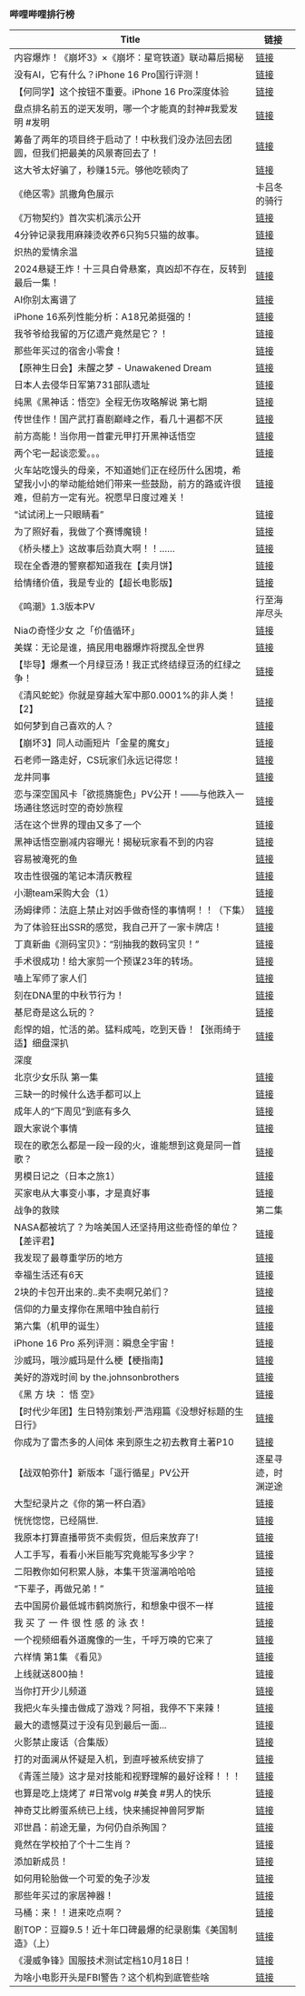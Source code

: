 ### 哔哩哔哩排行榜 
| **Title** | **链接** |
| ----- | ---- |
| 内容爆炸！《崩坏3》×《崩坏：星穹铁道》联动幕后揭秘 | [链接](https://b23.tv/BV1YUtVeREs3) |
| 没有AI，它有什么？iPhone 16 Pro国行评测！ | [链接](https://b23.tv/BV1yXtjeSEDZ) |
| 【何同学】这个按钮不重要。iPhone 16 Pro深度体验 | [链接](https://b23.tv/BV1zWtjezEAL) |
| 盘点排名前五的逆天发明，哪一个才能真的封神#我爱发明 #发明 | [链接](https://b23.tv/BV1bjtoeiE7N) |
| 筹备了两年的项目终于启动了！中秋我们没办法回去团圆，但我们把最美的风景寄回去了！ | [链接](https://b23.tv/BV1SYtYeqEMT) |
| 这大爷太好骗了，秒赚15元。够他吃顿肉了 | [链接](https://b23.tv/BV1RutLeFEwn) |
| 《绝区零》凯撒角色展示 | 卡吕冬的骑行 | [链接](https://b23.tv/BV1ektXeAEcW) |
| 《万物契约》首次实机演示公开 | [链接](https://b23.tv/BV1fwt7ekECF) |
| 4分钟记录我用麻辣烫收养6只狗5只猫的故事。 | [链接](https://b23.tv/BV1czbceMEKb) |
| 炽热的爱情余温 | [链接](https://b23.tv/BV1HutWeAEvP) |
| 2024悬疑王炸！十三具白骨悬案，真凶却不存在，反转到最后一集！ | [链接](https://b23.tv/BV1SvtWe5EVg) |
| AI你别太离谱了 | [链接](https://b23.tv/BV1RCteeUEAx) |
| iPhone 16系列性能分析：A18兄弟挺强的！ | [链接](https://b23.tv/BV178tEeVEMD) |
| 我爷爷给我留的万亿遗产竟然是它？！ | [链接](https://b23.tv/BV1G3tieJET7) |
| 那些年买过的宿舍小零食！ | [链接](https://b23.tv/BV16QtHeREnG) |
| 【原神生日会】未醒之梦 - Unawakened Dream | [链接](https://b23.tv/BV1Xs4meLEWL) |
| 日本人去侵华日军第731部队遗址 | [链接](https://b23.tv/BV1NktWe6ERE) |
| 纯黑《黑神话：悟空》全程无伤攻略解说 第七期 | [链接](https://b23.tv/BV1jJtGedEkF) |
| 传世佳作！国产武打喜剧巅峰之作，看几十遍都不厌 | [链接](https://b23.tv/BV1pVtjejEkw) |
| 前方高能！当你用一首霍元甲打开黑神话悟空 | [链接](https://b23.tv/BV1b5tReFEb8) |
| 两个宅一起谈恋爱。。。 | [链接](https://b23.tv/BV1QbtWeEEXL) |
| 火车站吃馒头的母亲，不知道她们正在经历什么困境，希望我小小的举动能给她们带来一些鼓励，前方的路或许很难，但前方一定有光。祝愿早日度过难关！ | [链接](https://b23.tv/BV1fRtYepEhu) |
| “试试闭上一只眼睛看” | [链接](https://b23.tv/BV1MntieVEje) |
| 为了照好看，我做了个赛博魔镜！ | [链接](https://b23.tv/BV1uutaePEyh) |
| 《桥头楼上》这故事后劲真大啊！！…… | [链接](https://b23.tv/BV1o1tLevELX) |
| 现在全香港的警察都知道我在【卖月饼】 | [链接](https://b23.tv/BV1wztQejEpL) |
| 给情绪价值，我是专业的【超长电影版】 | [链接](https://b23.tv/BV16cbceAEHz) |
| 《鸣潮》1.3版本PV | 行至海岸尽头 | [链接](https://b23.tv/BV1SJtfeGELi) |
| Niaの奇怪少女 之「价值循环」 | [链接](https://b23.tv/BV1fVtWebEiN) |
| 美媒：无论是谁，搞民用电器爆炸将搅乱全世界 | [链接](https://b23.tv/BV1YGbceREht) |
| 【毕导】爆煮一个月绿豆汤！我正式终结绿豆汤的红绿之争！ | [链接](https://b23.tv/BV1T9tXeREPV) |
| 《清风蛇蛇》你就是穿越大军中那0.0001%的非人类！【2】 | [链接](https://b23.tv/BV1PRtjeEEG9) |
| 如何梦到自己喜欢的人？ | [链接](https://b23.tv/BV1fg4meRE3U) |
| 【崩坏3】同人动画短片「金星的魔女」 | [链接](https://b23.tv/BV1R849eKE8h) |
| 石老师一路走好，CS玩家们永远记得您！ | [链接](https://b23.tv/BV1uCtjedELw) |
| 龙井同事 | [链接](https://b23.tv/BV1zEt5eNEbY) |
| 恋与深空国风卡「欲揽旖旎色」PV公开！——与他跌入一场通往悠远时空的奇妙旅程 | [链接](https://b23.tv/BV1yxtoe8E5c) |
| 活在这个世界的理由又多了一个 | [链接](https://b23.tv/BV1awtEeaEwJ) |
| 黑神话悟空删减内容曝光！揭秘玩家看不到的内容 | [链接](https://b23.tv/BV1WPtHeZEPW) |
| 容易被淹死的鱼 | [链接](https://b23.tv/BV1UetHeTEs2) |
| 攻击性很强的笔记本清灰教程 | [链接](https://b23.tv/BV19mtie9ECb) |
| 小潮team采购大会（1） | [链接](https://b23.tv/BV1WstpeAED3) |
| 汤姆律师：法庭上禁止对凶手做奇怪的事情啊！！（下集） | [链接](https://b23.tv/BV14athe8Emh) |
| 为了体验狂出SSR的感觉，我自己开了一家卡牌店！ | [链接](https://b23.tv/BV1FgtHe9E6U) |
| 丁真新曲《测码宝贝》：“别抽我的数码宝贝！” | [链接](https://b23.tv/BV1eNtieWEZH) |
| 手术很成功！给大家剪一个预谋23年的转场。 | [链接](https://b23.tv/BV1eGbceREWA) |
| 嗑上军师了家人们 | [链接](https://b23.tv/BV1NKtWeKEBA) |
| 刻在DNA里的中秋节行为！ | [链接](https://b23.tv/BV1dNtse9En8) |
| 基尼奇是这么玩的？ | [链接](https://b23.tv/BV19ytpe7Eev) |
| 彪悍的姐，忙活的弟。猛料成吨，吃到天昏！【张雨绮于适】细盘深扒 | [链接](https://b23.tv/BV1TFtZeTE4M) |
| 深度|| 隋末的乱世有多残酷？李世民接手了怎样的跌停大盘？ | [链接](https://b23.tv/BV13ktEeNEoK) |
| 北京少女乐队 第一集 | [链接](https://b23.tv/BV1Webce6Eqp) |
| 三缺一的时候什么选手都可以上 | [链接](https://b23.tv/BV1uBt5eHExN) |
| 成年人的“下周见”到底有多久 | [链接](https://b23.tv/BV1xHtpeNEJA) |
| 跟大家说个事情 | [链接](https://b23.tv/BV1TXtneKEXp) |
| 现在的歌怎么都是一段一段的火，谁能想到这竟是同一首歌？ | [链接](https://b23.tv/BV111tveTEjv) |
| 男模日记之（日本之旅1） | [链接](https://b23.tv/BV1GytnerEbm) |
| 买家电从大事变小事，才是真好事 | [链接](https://b23.tv/BV1dRtQeNEex) |
| 战争的救赎|第二集 | [链接](https://b23.tv/BV1RytVetEqB) |
| NASA都被坑了？为啥美国人还坚持用这些奇怪的单位？【差评君】 | [链接](https://b23.tv/BV1n8tpefEfV) |
| 我发现了最尊重学历的地方 | [链接](https://b23.tv/BV1NAtWeTEdW) |
| 幸福生活还有6天 | [链接](https://b23.tv/BV1RJtHe2EWG) |
| 2块的卡包开出来的..卖不卖啊兄弟们？ | [链接](https://b23.tv/BV1j1tse4EMK) |
| 信仰的力量支撑你在黑暗中独自前行 | [链接](https://b23.tv/BV1xPtWeiEs6) |
| 第六集（机甲的诞生） | [链接](https://b23.tv/BV19htxedEYV) |
| iPhone 16 Pro 系列评测：瞬息全宇宙！ | [链接](https://b23.tv/BV1pGt5euEyh) |
| 沙威玛，哦沙威玛是什么梗【梗指南】 | [链接](https://b23.tv/BV18QtpeyEuM) |
| 美好的游戏时间 by the.johnsonbrothers | [链接](https://b23.tv/BV1vwt3eJEmv) |
| 《黑 方 块 ： 悟 空》 | [链接](https://b23.tv/BV1jptWeWENV) |
| 【时代少年团】生日特别策划·严浩翔篇《没想好标题的生日行》 | [链接](https://b23.tv/BV1mktZeqEc4) |
| 你成为了雷杰多的人间体 来到原生之初去教育土著P10 | [链接](https://b23.tv/BV1vwteemEpx) |
| 【战双帕弥什】新版本「遥行循星」PV公开 | 逐星寻迹，时渊逆途 | [链接](https://b23.tv/BV1git5eXECF) |
| 大型纪录片之《你的第一杯白酒》 | [链接](https://b23.tv/BV1zVtYeHEp2) |
| 恍恍惚惚，已经隔世. | [链接](https://b23.tv/BV1nJ4deQE9j) |
| 我原本打算直播带货不卖假货，但后来放弃了! | [链接](https://b23.tv/BV1SJtLeWEtT) |
| 人工手写，看看小米巨能写究竟能写多少字？ | [链接](https://b23.tv/BV1E8tXe3E7q) |
| 二阳教你如何积累人脉，本集干货溜满哈哈哈 | [链接](https://b23.tv/BV1JatpetEiW) |
| “下辈子，再做兄弟！” | [链接](https://b23.tv/BV1AytHehEc2) |
| 去中国房价最低城市鹤岗旅行，和想象中很不一样 | [链接](https://b23.tv/BV1UetHeTEsH) |
| 我 买 了 一 件 很 性 感 的 泳 衣！ | [链接](https://b23.tv/BV1UmbweSEMA) |
| 一个视频细看外道魔像的一生，千呼万唤的它来了 | [链接](https://b23.tv/BV1ARtjeEEo1) |
| 六样情 第1集 《看见》 | [链接](https://b23.tv/BV1YptMeMEcV) |
| 上线就送800抽！ | [链接](https://b23.tv/BV1sBthexE8u) |
| 当你打开少儿频道 | [链接](https://b23.tv/BV1Q8tve7Eb3) |
| 我把火车头撞击做成了游戏？阿祖，我停不下来辣！ | [链接](https://b23.tv/BV1L4t5efEwC) |
| 最大的遗憾莫过于没有见到最后一面... | [链接](https://b23.tv/BV1BUbcecEni) |
| 火影禁止废话（合集版） | [链接](https://b23.tv/BV1mCtxe2EHJ) |
| 打的对面澜从怀疑是入机，到直呼被系统安排了 | [链接](https://b23.tv/BV1u4tQesE8V) |
| 《青莲兰陵》这才是对技能和视野理解的最好诠释！！！ | [链接](https://b23.tv/BV1jubceZEDa) |
| 也算是吃上烧烤了 #日常volg #美食 #男人的快乐 | [链接](https://b23.tv/BV1BitpeREY9) |
| 神奇艾比孵蛋系统已上线，快来捕捉神兽阿罗斯 | [链接](https://b23.tv/BV1jEtHeEENB) |
| 邓世昌：前途无量，为何仍自杀殉国？ | [链接](https://b23.tv/BV13at5exEog) |
| 竟然在学校拍了个十二生肖？ | [链接](https://b23.tv/BV12WtserE5t) |
| 添加新成员！ | [链接](https://b23.tv/BV1RCteeUEHp) |
| 如何用轮胎做一个可爱的兔子沙发 | [链接](https://b23.tv/BV1oJtWesE73) |
| 那些年买过的家居神器！ | [链接](https://b23.tv/BV1TztZe6EBo) |
| 马桶：来！！进来吃点啊？ | [链接](https://b23.tv/BV1Mrt5eJEi8) |
| 剧TOP：豆瓣9.5！近十年口碑最爆的纪录剧集《美国制造》（上） | [链接](https://b23.tv/BV1ePteejEy4) |
| 《漫威争锋》国服技术测试定档10月18日！ | [链接](https://b23.tv/BV1MXtneKEpz) |
| 为啥小电影开头是FBI警告？这个机构到底管些啥 | [链接](https://b23.tv/BV1bDtneqEBB) |
